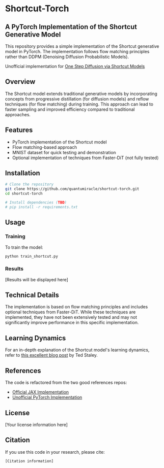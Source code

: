 # Shortcut-Torch

## A PyTorch Implementation of the Shortcut Generative Model

This repository provides a simple implementation of the Shortcut generative model in PyTorch. The implementation follows flow matching principles rather than DDPM (Denoising Diffusion Probabilistic Models).

Unofficial implementation for [One Step Diffusion via Shortcut Models
](https://arxiv.org/abs/2410.12557)

## Overview

The Shortcut model extends traditional generative models by incorporating concepts from progressive distillation (for diffusion models) and reflow techniques (for flow matching) during training. This approach can lead to faster sampling and improved efficiency compared to traditional approaches.

## Features

- PyTorch implementation of the Shortcut model
- Flow matching-based approach
- MNIST dataset for quick testing and demonstration
- Optional implementation of techniques from Faster-DiT (not fully tested)

## Installation

```bash
# Clone the repository
git clone https://github.com/quantumiracle/shortcut-torch.git
cd shortcut-torch

# Install dependencies (TBD)
# pip install -r requirements.txt
```

## Usage

### Training

To train the model:

```bash
python train_shortcut.py
```

### Results

[Results will be displayed here]

## Technical Details

The implementation is based on flow matching principles and includes optional techniques from Faster-DiT. While these techniques are implemented, they have not been extensively tested and may not significantly improve performance in this specific implementation.

## Learning Dynamics

For an in-depth explanation of the Shortcut model's learning dynamics, refer to [this excellent blog post](https://www.tedstaley.com/posts/short/shortcut.html) by Ted Staley.

## References
The code is refactored from the two good references repos:
- [Official JAX Implementation](https://github.com/kvfrans/shortcut-models)
- [Unofficial PyTorch Implementation](https://github.com/smileyenot983/shortcut_pytorch)

## License

[Your license information here]

## Citation

If you use this code in your research, please cite:

```
[Citation information]
```

